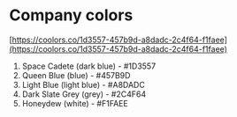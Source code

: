 # Company colors
[https://coolors.co/1d3557-457b9d-a8dadc-2c4f64-f1faee](https://coolors.co/1d3557-457b9d-a8dadc-2c4f64-f1faee)

1. Space Cadete (dark blue) - #1D3557
1. Queen Blue (blue) - #457B9D
1. Light Blue (light blue) - #A8DADC
1. Dark Slate Grey (grey) - #2C4F64
1. Honeydew (white) - #F1FAEE
